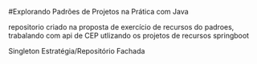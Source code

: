 #Explorando Padrões de Projetos na Prática com Java

repositorio criado na proposta de exercício de recursos do padroes, trabalando com api de CEP utlizando os projetos de recursos springboot

Singleton
Estratégia/Repositório
Fachada
